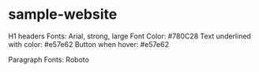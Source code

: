 # sample-website
H1 headers
Fonts: Arial, strong, large
Font Color: #780C28
Text underlined with color: #e57e62
Button when hover: #e57e62

Paragraph Fonts: Roboto